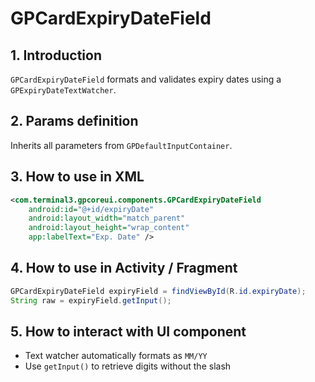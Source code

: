 # GPCardExpiryDateField

## 1. Introduction
`GPCardExpiryDateField` formats and validates expiry dates using a `GPExpiryDateTextWatcher`.

## 2. Params definition
Inherits all parameters from `GPDefaultInputContainer`.

## 3. How to use in XML
```xml
<com.terminal3.gpcoreui.components.GPCardExpiryDateField
    android:id="@+id/expiryDate"
    android:layout_width="match_parent"
    android:layout_height="wrap_content"
    app:labelText="Exp. Date" />
```

## 4. How to use in Activity / Fragment
```java
GPCardExpiryDateField expiryField = findViewById(R.id.expiryDate);
String raw = expiryField.getInput();
```

## 5. How to interact with UI component
- Text watcher automatically formats as `MM/YY`
- Use `getInput()` to retrieve digits without the slash
